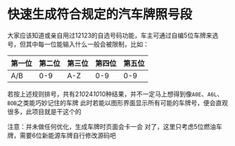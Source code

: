 # 快速生成符合规定的汽车牌照号段

大家应该知道或亲自用过12123的自选号码功能，车主可通过自编5位车牌来选号，但其中每一位能输入什么一般会被限制，比如：

| 第一位 | 第二位 | 第三位 | 第四位 | 第五位 |
| ------ | ------ | ------ | ------ | ------ |
| A/B    | 0-9    | A-Z    | 0-9    | 0-9    |

若按上述规则排号，共有2*10*24*10*10种结果，并不一定马上想得到像`A0E`、`A6L`、`BOB`之类能巧妙记住的车牌
此时若能以图形界面显示所有可能的车牌号，便会直观很多，此项目就是干这个的

注意：并未做任何优化，生成车牌时页面会卡一会
对了，这里只考虑5位燃油车牌，需要6位新能源车牌自行修改源码吧